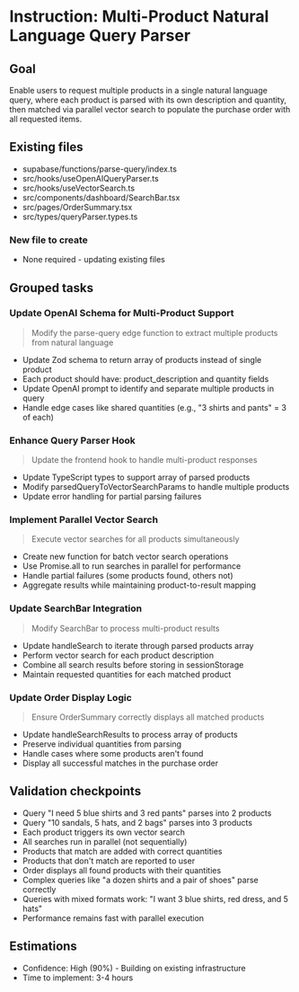 # Instruction: Multi-Product Natural Language Query Parser

## Goal

Enable users to request multiple products in a single natural language query, where each product is parsed with its own description and quantity, then matched via parallel vector search to populate the purchase order with all requested items.

## Existing files

- supabase/functions/parse-query/index.ts
- src/hooks/useOpenAIQueryParser.ts
- src/hooks/useVectorSearch.ts
- src/components/dashboard/SearchBar.tsx
- src/pages/OrderSummary.tsx
- src/types/queryParser.types.ts

### New file to create

- None required - updating existing files

## Grouped tasks

### Update OpenAI Schema for Multi-Product Support

> Modify the parse-query edge function to extract multiple products from natural language

- Update Zod schema to return array of products instead of single product
- Each product should have: product_description and quantity fields
- Update OpenAI prompt to identify and separate multiple products in query
- Handle edge cases like shared quantities (e.g., "3 shirts and pants" = 3 of each)

### Enhance Query Parser Hook

> Update the frontend hook to handle multi-product responses

- Update TypeScript types to support array of parsed products
- Modify parsedQueryToVectorSearchParams to handle multiple products
- Update error handling for partial parsing failures

### Implement Parallel Vector Search

> Execute vector searches for all products simultaneously

- Create new function for batch vector search operations
- Use Promise.all to run searches in parallel for performance
- Handle partial failures (some products found, others not)
- Aggregate results while maintaining product-to-result mapping

### Update SearchBar Integration

> Modify SearchBar to process multi-product results

- Update handleSearch to iterate through parsed products array
- Perform vector search for each product description
- Combine all search results before storing in sessionStorage
- Maintain requested quantities for each matched product

### Update Order Display Logic

> Ensure OrderSummary correctly displays all matched products

- Update handleSearchResults to process array of products
- Preserve individual quantities from parsing
- Handle cases where some products aren't found
- Display all successful matches in the purchase order

## Validation checkpoints

- Query "I need 5 blue shirts and 3 red pants" parses into 2 products
- Query "10 sandals, 5 hats, and 2 bags" parses into 3 products
- Each product triggers its own vector search
- All searches run in parallel (not sequentially)
- Products that match are added with correct quantities
- Products that don't match are reported to user
- Order displays all found products with their quantities
- Complex queries like "a dozen shirts and a pair of shoes" parse correctly
- Queries with mixed formats work: "I want 3 blue shirts, red dress, and 5 hats"
- Performance remains fast with parallel execution

## Estimations

- Confidence: High (90%) - Building on existing infrastructure
- Time to implement: 3-4 hours